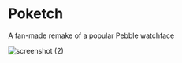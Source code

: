 # Poketch
A fan-made remake of a popular Pebble watchface

![screenshot (2)](https://user-images.githubusercontent.com/44651387/157491789-1b608c11-8af2-4519-a90f-41b8a58a9a14.png)
